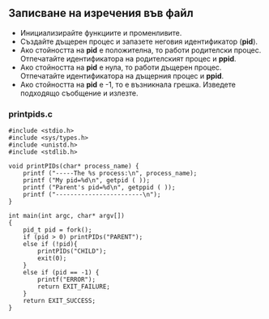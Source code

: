 ## Записване на изречения във файл

- Инициализирайте функциите и променливите.
- Създайте дъщерен процес и запазете неговия идентификатор (**pid**).
- Ако стойността на **pid** е положителна, то работи родителски процес. Отпечатайте идентификатора на родителският процес и **ppid**.
- Ако стойността на **pid** е нула, то работи дъщерен процес. Отпечатайте идентификатора на дъщерния процес и **ppid**.
- Ако стойността на **pid** е -1, то е възникнала грешка. Изведете подходящо съобщение и излезте.

### printpids.c
```
#include <stdio.h>
#include <sys/types.h>
#include <unistd.h>
#include <stdlib.h>

void printPIDs(char* process_name) {
    printf ("-----The %s process:\n", process_name);
    printf ("My pid=%d\n", getpid ( ));
    printf ("Parent's pid=%d\n", getppid ( ));    
    printf ("------------------------\n");
}

int main(int argc, char* argv[])
{
    pid_t pid = fork();
    if (pid > 0) printPIDs("PARENT");
    else if (!pid){
        printPIDs("CHILD");
        exit(0);
    } 
    else if (pid == -1) {
        printf("ERROR");
        return EXIT_FAILURE;
    }
    return EXIT_SUCCESS;
}
```
